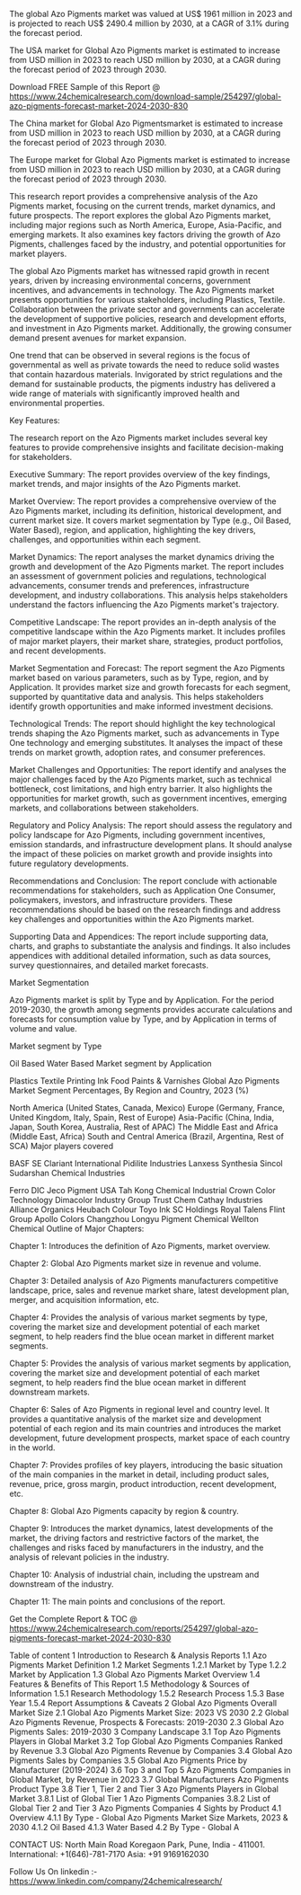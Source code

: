 The global Azo Pigments market was valued at US$ 1961 million in 2023 and is projected to reach US$ 2490.4 million by 2030, at a CAGR of 3.1% during the forecast period.

The USA market for Global Azo Pigments market is estimated to increase from USD million in 2023 to reach USD million by 2030, at a CAGR during the forecast period of 2023 through 2030.

Download FREE Sample of this Report @ https://www.24chemicalresearch.com/download-sample/254297/global-azo-pigments-forecast-market-2024-2030-830

The China market for Global Azo Pigmentsmarket is estimated to increase from USD million in 2023 to reach USD million by 2030, at a CAGR during the forecast period of 2023 through 2030.

The Europe market for Global Azo Pigments market is estimated to increase from USD million in 2023 to reach USD million by 2030, at a CAGR during the forecast period of 2023 through 2030.

This research report provides a comprehensive analysis of the Azo Pigments market, focusing on the current trends, market dynamics, and future prospects. The report explores the global Azo Pigments market, including major regions such as North America, Europe, Asia-Pacific, and emerging markets. It also examines key factors driving the growth of Azo Pigments, challenges faced by the industry, and potential opportunities for market players.

The global Azo Pigments market has witnessed rapid growth in recent years, driven by increasing environmental concerns, government incentives, and advancements in technology. The Azo Pigments market presents opportunities for various stakeholders, including Plastics, Textile. Collaboration between the private sector and governments can accelerate the development of supportive policies, research and development efforts, and investment in Azo Pigments market. Additionally, the growing consumer demand present avenues for market expansion.

One trend that can be observed in several regions is the focus of governmental as well as private towards the need to reduce solid wastes that contain hazardous materials. Invigorated by strict regulations and the demand for sustainable products, the pigments industry has delivered a wide range of materials with significantly improved health and environmental properties.

Key Features:

The research report on the Azo Pigments market includes several key features to provide comprehensive insights and facilitate decision-making for stakeholders.

Executive Summary: The report provides overview of the key findings, market trends, and major insights of the Azo Pigments market.

Market Overview: The report provides a comprehensive overview of the Azo Pigments market, including its definition, historical development, and current market size. It covers market segmentation by Type (e.g., Oil Based, Water Based), region, and application, highlighting the key drivers, challenges, and opportunities within each segment.

Market Dynamics: The report analyses the market dynamics driving the growth and development of the Azo Pigments market. The report includes an assessment of government policies and regulations, technological advancements, consumer trends and preferences, infrastructure development, and industry collaborations. This analysis helps stakeholders understand the factors influencing the Azo Pigments market's trajectory.

Competitive Landscape: The report provides an in-depth analysis of the competitive landscape within the Azo Pigments market. It includes profiles of major market players, their market share, strategies, product portfolios, and recent developments.

Market Segmentation and Forecast: The report segment the Azo Pigments market based on various parameters, such as by Type, region, and by Application. It provides market size and growth forecasts for each segment, supported by quantitative data and analysis. This helps stakeholders identify growth opportunities and make informed investment decisions.

Technological Trends: The report should highlight the key technological trends shaping the Azo Pigments market, such as advancements in Type One technology and emerging substitutes. It analyses the impact of these trends on market growth, adoption rates, and consumer preferences.

Market Challenges and Opportunities: The report identify and analyses the major challenges faced by the Azo Pigments market, such as technical bottleneck, cost limitations, and high entry barrier. It also highlights the opportunities for market growth, such as government incentives, emerging markets, and collaborations between stakeholders.

Regulatory and Policy Analysis: The report should assess the regulatory and policy landscape for Azo Pigments, including government incentives, emission standards, and infrastructure development plans. It should analyse the impact of these policies on market growth and provide insights into future regulatory developments.

Recommendations and Conclusion: The report conclude with actionable recommendations for stakeholders, such as Application One Consumer, policymakers, investors, and infrastructure providers. These recommendations should be based on the research findings and address key challenges and opportunities within the Azo Pigments market.

Supporting Data and Appendices: The report include supporting data, charts, and graphs to substantiate the analysis and findings. It also includes appendices with additional detailed information, such as data sources, survey questionnaires, and detailed market forecasts.

Market Segmentation

Azo Pigments market is split by Type and by Application. For the period 2019-2030, the growth among segments provides accurate calculations and forecasts for consumption value by Type, and by Application in terms of volume and value.

Market segment by Type

Oil Based
Water Based
Market segment by Application

Plastics
Textile
Printing Ink
Food
Paints & Varnishes
Global Azo Pigments Market Segment Percentages, By Region and Country, 2023 (%)

North America (United States, Canada, Mexico)
Europe (Germany, France, United Kingdom, Italy, Spain, Rest of Europe)
Asia-Pacific (China, India, Japan, South Korea, Australia, Rest of APAC)
The Middle East and Africa (Middle East, Africa)
South and Central America (Brazil, Argentina, Rest of SCA)
Major players covered

BASF SE
Clariant International
Pidilite Industries
Lanxess
Synthesia
Sincol
Sudarshan Chemical Industries

Ferro
DIC
Jeco Pigment USA
Tah Kong Chemical Industrial
Crown Color Technology
Dimacolor Industry Group
Trust Chem
Cathay Industries
Alliance Organics
Heubach Colour
Toyo Ink SC Holdings
Royal Talens
Flint Group
Apollo Colors
Changzhou Longyu Pigment Chemical
Wellton Chemical
Outline of Major Chapters:

Chapter 1: Introduces the definition of Azo Pigments, market overview.

Chapter 2: Global Azo Pigments market size in revenue and volume.

Chapter 3: Detailed analysis of Azo Pigments manufacturers competitive landscape, price, sales and revenue market share, latest development plan, merger, and acquisition information, etc.

Chapter 4: Provides the analysis of various market segments by type, covering the market size and development potential of each market segment, to help readers find the blue ocean market in different market segments.

Chapter 5: Provides the analysis of various market segments by application, covering the market size and development potential of each market segment, to help readers find the blue ocean market in different downstream markets.

Chapter 6: Sales of Azo Pigments in regional level and country level. It provides a quantitative analysis of the market size and development potential of each region and its main countries and introduces the market development, future development prospects, market space of each country in the world.

Chapter 7: Provides profiles of key players, introducing the basic situation of the main companies in the market in detail, including product sales, revenue, price, gross margin, product introduction, recent development, etc.

Chapter 8: Global Azo Pigments capacity by region & country.

Chapter 9: Introduces the market dynamics, latest developments of the market, the driving factors and restrictive factors of the market, the challenges and risks faced by manufacturers in the industry, and the analysis of relevant policies in the industry.

Chapter 10: Analysis of industrial chain, including the upstream and downstream of the industry.

Chapter 11: The main points and conclusions of the report.

Get the Complete Report & TOC @ https://www.24chemicalresearch.com/reports/254297/global-azo-pigments-forecast-market-2024-2030-830

Table of content
1 Introduction to Research & Analysis Reports
1.1 Azo Pigments Market Definition
1.2 Market Segments
1.2.1 Market by Type
1.2.2 Market by Application
1.3 Global Azo Pigments Market Overview
1.4 Features & Benefits of This Report
1.5 Methodology & Sources of Information
1.5.1 Research Methodology
1.5.2 Research Process
1.5.3 Base Year
1.5.4 Report Assumptions & Caveats
2 Global Azo Pigments Overall Market Size
2.1 Global Azo Pigments Market Size: 2023 VS 2030
2.2 Global Azo Pigments Revenue, Prospects & Forecasts: 2019-2030
2.3 Global Azo Pigments Sales: 2019-2030
3 Company Landscape
3.1 Top Azo Pigments Players in Global Market
3.2 Top Global Azo Pigments Companies Ranked by Revenue
3.3 Global Azo Pigments Revenue by Companies
3.4 Global Azo Pigments Sales by Companies
3.5 Global Azo Pigments Price by Manufacturer (2019-2024)
3.6 Top 3 and Top 5 Azo Pigments Companies in Global Market, by Revenue in 2023
3.7 Global Manufacturers Azo Pigments Product Type
3.8 Tier 1, Tier 2 and Tier 3 Azo Pigments Players in Global Market
3.8.1 List of Global Tier 1 Azo Pigments Companies
3.8.2 List of Global Tier 2 and Tier 3 Azo Pigments Companies
4 Sights by Product
4.1 Overview
4.1.1 By Type - Global Azo Pigments Market Size Markets, 2023 & 2030
4.1.2 Oil Based
4.1.3 Water Based
4.2 By Type - Global A

CONTACT US:
North Main Road Koregaon Park, Pune, India - 411001.
International: +1(646)-781-7170
Asia: +91 9169162030

Follow Us On linkedin :- https://www.linkedin.com/company/24chemicalresearch/
